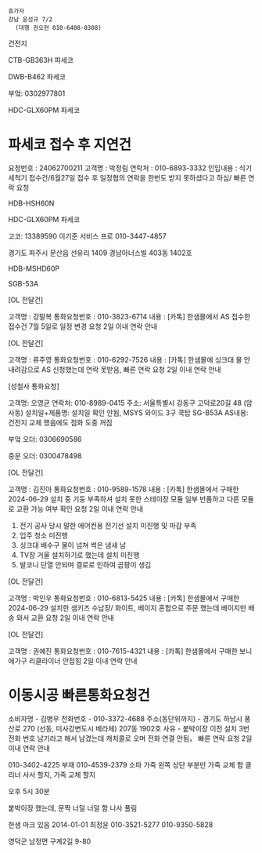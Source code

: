 ```
휴가자
강남 윤성규 7/2
  (대행 권오현 010-6408-0308)
```

건전지

CTB-GB363H 파세코

DWB-B462 파세코

부엌: 0302977801

HDC-GLX60PM 파세코


 # 파세코 접수 후 지연건 

요청번호 : 24062700211
고객명 : 박정림
연락처 : 010-6893-3332
인입내용 : 식기세척기 접수건/6월27일 접수 후 일정협의 연락을 한번도 받지 못하셨다고 하심/ 빠른 연락 요청

HDB-HSH60N

HDC-GLX60PM 파세코


고코: 13389590
이기준 서비스 프로 010-3447-4857

경기도 파주시 문산읍 선유리 1409 경남아너스빌 403동 1402호

HDB-MSHD60P

SGB-53A


[OL 전달건]

고객명 : 강말복
통화요청번호 : 010-3823-6714
내용 : [카톡] 한샘몰에서 AS 접수한 접수건 7월 5일로 일정 변경 요청
2일 이내 연락 안내




[OL 전달건]

고객명 : 류주영
통화요청번호 : 010-6292-7526
내용 : [카톡] 한샘몰에 싱크대 물 안내려감으로  AS 신청했는데 연락 못받음, 빠른 연락 요청
2일 이내 연락 안내



[성철사 통화요청] 

고객명: 오영균 
연락처: 010-8989-0415
주소: 서울특별시 강동구 고덕로20길 48 (암사동)
설치일+제품명: 설치일 확인 안됨, MSYS 와이드 3구 쿡탑 SG-B53A
AS내용: 건전지 교체 했음에도 점화 도중 꺼짐


부엌 오더: 0306690586 


중문 오더: 0300478498


[OL 전달건]

고객명 : 김진아
통화요청번호 : 010-9589-1578
내용 : [카톡] 한샘몰에서 구매한 2024-06-29 설치 중 기둥 부족하셔 설치 못한 스테이장 모듈 일부 반품하고 다른 모듈로 교환 가능 여부 확인 요청
2일 이내 연락 안내


1. 전기 공사 당시 말한 에어컨용 전기선 설치 미진행 및 마감 부족 
2. 입주 청소 미진행
3. 싱크대 배수구 물이 넘쳐 썩은 냄새 남
4. TV장 거울 설치하기로 했는데 설치 미진행
5. 발코니 단열 안되며 결로로 인하여 곰팡이 생김


[OL 전달건]

고객명 : 박인우
통화요청번호 : 010-6813-5425
내용 : [카톡] 한샘몰에서 구매한  2024-06-29 설치한 샘키즈 수납장/ 화이트, 베이지 혼합으로 주문 했는데 베이지만 배송 와서 교환 요청
2일 이내 연락 안내


[OL 전달건]

고객명 : 권예진
통화요청번호 : 010-7615-4321
내용 : [카톡] 한샘몰에서 구매한 보니애가구 리클라이너 안접힘
2일 이내 연락 안내


 # 이동시공 빠른통화요청건 
소비자명 - 김병우
전화번호 - 010-3372-4688
주소(동단위까지) - 경기도 하남시 풍산로 270 (선동, 미사강변도시 베라체) 207동 1902호
사유 - 붙박이장 이전 설치 3번 전화 번호 남기라고 해서 남겼는데 캐치콜로 오며 전화 연결 안됨， 빠른 연락 요청
2일 이내 연락 안내



010-3402-4225 부재
010-4539-2379 
소파 가죽 왼쪽 상단 부분만 가죽 교체 함
클리너 사서 할지, 가죽 교체 할지

오후 5시 30분

붙박이장 했는데, 문짝 너덜 너덜 함 나사 풀림

한샘 마크 있음
2014-01-01
최정윤 010-3521-5277
010-9350-5828

영덕군 남정면 구계2길 9-80 